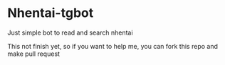 # Nhentai-tgbot

Just simple bot to read and search nhentai

This not finish yet, so if you want to help me, you can fork this repo and make pull request
